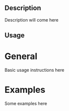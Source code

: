 ## Description

Description will come here

## Usage

# General

Basic usage instructions here

# Examples

Some examples here